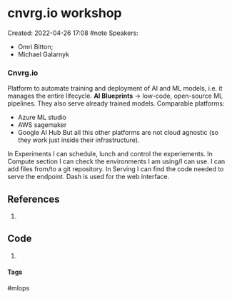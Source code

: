 # cnvrg.io workshop
Created: 2022-04-26 17:08
#note
Speakers:
- Omri Bitton;
- Michael Galarnyk

### Cnvrg.io

Platform to automate training and deployment of AI and ML models, i.e. it manages the entire lifecycle.
**AI Blueprints** -> low-code, open-source ML pipelines.
They also serve already trained models.
Comparable platforms:
- Azure ML studio
- AWS sagemaker
- Google AI Hub
But all this other platforms are not cloud agnostic (so they work just inside their infrastructure).

In Experiments I can schedule, lunch and control the experiements.
In Compute section I can check the environments I am using/I can use.
I can add files from/to a git repository.
In Serving I can find the code needed to serve the endpoint.
Dash is used for the web interface.

## References
1. 

## Code
1. 

#### Tags
#mlops